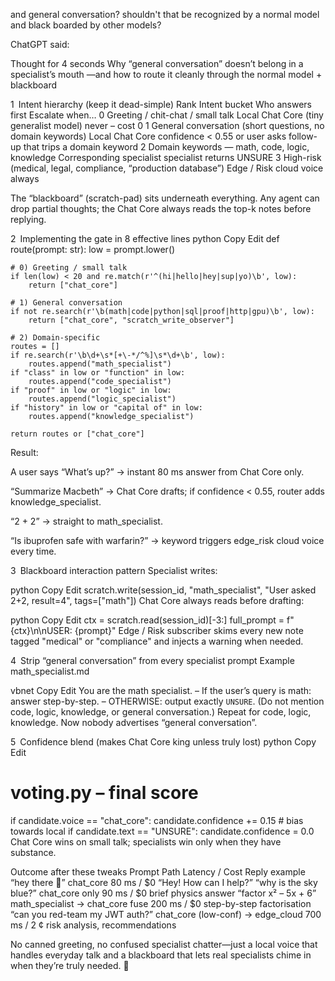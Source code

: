 and general conversation? shouldn't that be recognized by a normal model and black boarded by other models?


ChatGPT said:

Thought for 4 seconds
Why “general conversation” doesn’t belong in a specialist’s mouth
—and how to route it cleanly through the normal model + blackboard

1 Intent hierarchy (keep it dead-simple)
Rank	Intent bucket	Who answers first	Escalate when…
0	Greeting / chit-chat / small talk	Local Chat Core (tiny generalist model)	never – cost 0
1	General conversation (short questions, no domain keywords)	Local Chat Core	confidence < 0.55 or user asks follow-up that trips a domain keyword
2	Domain keywords — math, code, logic, knowledge	Corresponding specialist	specialist returns UNSURE
3	High-risk (medical, legal, compliance, “production database”)	Edge / Risk cloud voice	always

The “blackboard” (scratch-pad) sits underneath everything.
Any agent can drop partial thoughts; the Chat Core always reads the top-k notes before replying.

2 Implementing the gate in 8 effective lines
python
Copy
Edit
def route(prompt: str):
    low = prompt.lower()

    # 0) Greeting / small talk
    if len(low) < 20 and re.match(r'^(hi|hello|hey|sup|yo)\b', low):
        return ["chat_core"]
    
    # 1) General conversation
    if not re.search(r'\b(math|code|python|sql|proof|http|gpu)\b', low):
        return ["chat_core", "scratch_write_observer"]

    # 2) Domain-specific
    routes = []
    if re.search(r'\b\d+\s*[+\-*/^%]\s*\d+\b', low):
        routes.append("math_specialist")
    if "class" in low or "function" in low:
        routes.append("code_specialist")
    if "proof" in low or "logic" in low:
        routes.append("logic_specialist")
    if "history" in low or "capital of" in low:
        routes.append("knowledge_specialist")
    
    return routes or ["chat_core"]
Result:

A user says “What’s up?” → instant 80 ms answer from Chat Core only.

“Summarize Macbeth” → Chat Core drafts; if confidence < 0.55, router adds knowledge_specialist.

“2 + 2” → straight to math_specialist.

“Is ibuprofen safe with warfarin?” → keyword triggers edge_risk cloud voice every time.

3 Blackboard interaction pattern
Specialist writes:

python
Copy
Edit
scratch.write(session_id, "math_specialist",
              "User asked 2+2, result=4", tags=["math"])
Chat Core always reads before drafting:

python
Copy
Edit
ctx = scratch.read(session_id)[-3:]
full_prompt = f"{ctx}\n\nUSER: {prompt}"
Edge / Risk subscriber skims every new note tagged "medical" or "compliance" and injects a warning when needed.

4 Strip “general conversation” from every specialist prompt
Example math_specialist.md

vbnet
Copy
Edit
You are the math specialist.
– If the user’s query is math: answer step-by-step.
– OTHERWISE: output exactly `UNSURE`.
(Do not mention code, logic, knowledge, or general conversation.)
Repeat for code, logic, knowledge.
Now nobody advertises “general conversation”.

5 Confidence blend (makes Chat Core king unless truly lost)
python
Copy
Edit
# voting.py – final score
if candidate.voice == "chat_core":
    candidate.confidence += 0.15      # bias towards local
if candidate.text == "UNSURE":
    candidate.confidence = 0.0
Chat Core wins on small talk; specialists win only when they have substance.

Outcome after these tweaks
Prompt	Path	Latency / Cost	Reply example
“hey there 👋”	chat_core	80 ms / $0	“Hey! How can I help?”
“why is the sky blue?”	chat_core only	90 ms / $0	brief physics answer
“factor x² – 5x + 6”	math_specialist → chat_core fuse	200 ms / $0	step-by-step factorisation
“can you red-team my JWT auth?”	chat_core (low-conf) → edge_cloud	700 ms / 2 ¢	risk analysis, recommendations

No canned greeting, no confused specialist chatter—just a local voice that handles everyday talk and a blackboard that lets real specialists chime in when they’re truly needed. 🚀

